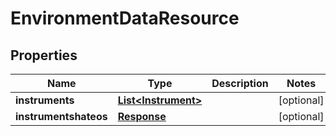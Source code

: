 
# EnvironmentDataResource

## Properties
Name | Type | Description | Notes
------------ | ------------- | ------------- | -------------
**instruments** | [**List&lt;Instrument&gt;**](Instrument.md) |  |  [optional]
**instrumentshateos** | [**Response**](Response.md) |  |  [optional]



